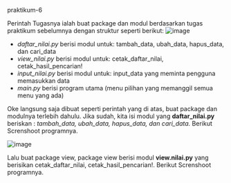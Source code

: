 praktikum-6

Perintah Tugasnya ialah buat package dan modul berdasarkan tugas praktikum sebelumnya dengan struktur seperti berikut: 
![image](https://user-images.githubusercontent.com/56957725/71545819-2fc42780-29c2-11ea-8e97-dca02507c37f.png)
-  *daftar_nilai.py* berisi modul untuk: tambah_data, ubah_data, hapus_data, dan cari_data
- *view_nilai.py* berisi modul untuk: cetak_daftar_nilai, cetak_hasil_pencarian!
- *input_nilai.py* berisi modul untuk: input_data yang meminta pengguna memasukkan data 
- *main.py* berisi program utama (menu pilihan yang memanggil semua menu yang ada)


Oke langsung saja dibuat seperti perintah yang di atas, buat package dan modulnya terlebih dahulu. Jika sudah, kita isi modul yang __daftar_nilai.py__ beriskan : *tambah_data, ubah_data, hapus_data, dan cari_data.* Berikut Screnshoot programnya.

![image](https://user-images.githubusercontent.com/56957725/71545945-03a9a600-29c4-11ea-9779-cf7a6f9ff785.png)


Lalu buat package view, package view berisi modul __view.nilai.py__ yang berisikan cetak_daftar_nilai, cetak_hasil_pencarian!. Berikut Screnshoot programnya.


